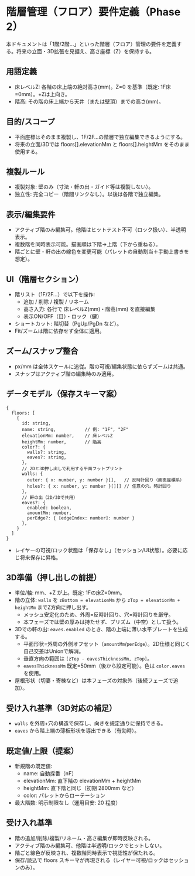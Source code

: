 # 階層管理（フロア）要件定義（Phase 2）

本ドキュメントは「1階/2階…」といった階層（フロア）管理の要件を定義する。将来の立面・3D拡張を見据え、高さ座標（Z）を保持する。

## 用語定義
- 床レベルZ: 各階の床上端の絶対高さ(mm)。Z=0 を基準（既定: 1F床=0mm）。+Zは上向き。
- 階高: その階の床上端から天井（または壁頂）までの高さ(mm)。

## 目的/スコープ
- 平面座標はそのまま複製し、1F/2F…の階層で独立編集できるようにする。
- 将来の立面/3Dでは floors[].elevationMm と floors[].heightMm をそのまま使用する。

## 複製ルール
- 複製対象: 壁のみ（寸法・軒の出・ガイド等は複製しない）。
- 独立性: 完全コピー（階間リンクなし）。以後は各階で独立編集。

## 表示/編集要件
- アクティブ階のみ編集可。他階はヒットテスト不可（ロック扱い）、半透明表示。
- 複数階を同時表示可能。描画順は下階→上階（下から重ねる）。
- 階ごとに壁・軒の出の線色を変更可能（パレットの自動割当＋手動上書きを想定）。

## UI（階層セクション）
- 階リスト（1F/2F…）で以下を操作:
  - 追加 / 削除 / 複製 / リネーム
  - 高さ入力: 各行で 床レベルZ(mm)・階高(mm) を直接編集
  - 表示ON/OFF（目）・ロック（鍵）
- ショートカット: 階切替（PgUp/PgDn など）。
- Fit/ズームは階に依存せず全体に適用。

## ズーム/スナップ整合
- px/mm は全体スケールに追従。階の可視/編集状態に依らずズームは共通。
- スナップはアクティブ階の編集時のみ適用。

## データモデル（保存スキーマ案）
```
{
  floors: [
    {
      id: string,
      name: string,           // 例: "1F", "2F"
      elevationMm: number,    // 床レベルZ
      heightMm: number,       // 階高
      color?: {
        walls?: string,
        eaves?: string,
      },
      // 2Dと3D押し出しで利用する平面フットプリント
      walls: {
        outer: { x: number, y: number }[],   // 反時計回り（画面座標系）
        holes?: { x: number, y: number }[][] // 任意の穴。時計回り
      },
      // 軒の出（2D/3Dで共用）
      eaves?: {
        enabled: boolean,
        amountMm: number,
        perEdge?: { [edgeIndex: number]: number }
      },
    }
  ]
}
```
- レイヤーの可視/ロック状態は「保存なし」（セッション/UI状態）。必要に応じ将来保存に昇格。

## 3D準備（押し出しの前提）
- 単位/軸: mm、+Z が上。既定: 1Fの床Z=0mm。
- 階の立体: `walls` を `zBottom = elevationMm` から `zTop = elevationMm + heightMm` までZ方向に押し出す。
  - メッシュ安定化のため、外周=反時計回り、穴=時計回りを厳守。
  - 本フェーズでは壁の厚みは持たせず、プリズム（中空）として扱う。
- 3Dでの軒の出: `eaves.enabled` のとき、階の上端に薄い水平プレートを生成する。
  - 平面形状=外周の外側オフセット（`amountMm`/`perEdge`）。2D仕様と同じく自己交差はUnionで解消。
  - 垂直方向の範囲は `[zTop - eavesThicknessMm, zTop]`。
  - `eavesThicknessMm` 既定=50mm（後から設定可能）。色は `color.eaves` を使用。
- 屋根形状（切妻・寄棟など）は本フェーズの対象外（後続フェーズで追加）。

## 受け入れ基準（3D対応の補足）
- `walls` を外周+穴の構造で保存し、向きを規定通りに保持できる。
- `eaves` から階上端の薄板形状を導出できる（有効時）。

## 既定値/上限（提案）
- 新規階の既定値:
  - name: 自動採番（nF）
  - elevationMm: 直下階の elevationMm + heightMm
  - heightMm: 直下階と同じ（初期 2800mm など）
  - color: パレットからローテーション
- 最大階数: 明示制限なし（運用目安: 20 程度）

## 受け入れ基準
- 階の追加/削除/複製/リネーム・高さ編集が即時反映される。
- アクティブ階のみ編集可、他階は半透明/ロックでヒットしない。
- 階ごと線色が反映され、複数階同時表示で視認性が保たれる。
- 保存/読込で floors スキーマが再現される（レイヤー可視/ロックはセッションのみ）。
